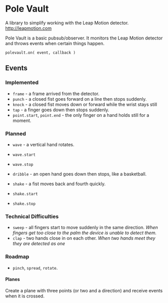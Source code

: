 # Pole Vault

A library to simplify working with the Leap Motion detector. http://leapmotion.com

Pole Vault is a basic pubsub/observer. It monitors the Leap Motion detector and throws events when certain things happen.

`polevault.on( event, callback )`

## Events

### Implemented

* `frame` - a frame arrived from the detector.
* `punch` - a closed fist goes forward on a line then stops suddenly.
* `knock` - a closed fist moves down or forward while the wrist stays still
* `tap` - a finger goes down then stops suddenly.
* `point.start`, `point.end` -  the only finger on a hand holds still for a moment.

### Planned

* `wave` - a vertical hand rotates.
 * `wave.start`
 * `wave.stop`
 
* `dribble` - an open hand goes down then stops, like a basketball.
* `shake` - a fist moves back and fourth quickly.
 * `shake.start`
 * `shake.stop`

### Technical Difficulties
* `sweep` - all fingers start to move suddenly in the same direction. _When fingers get too close to the palm the device is unable to detect them._
* `clap` - two hands close in on each other. _When two hands meet they they are detected as one_


### Roadmap

* `pinch`, `spread`, `rotate`.

#### Planes

Create a plane with three points (or two and a direction) and receive events when it is crossed.